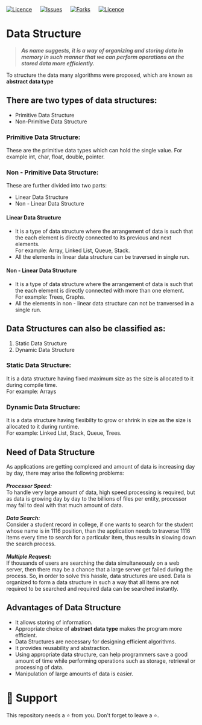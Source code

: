 [![Licence](https://img.shields.io/github/license/bishtanuj/dataStructure?style=for-the-badge)](./LICENSE) &emsp;
[![Issues](https://img.shields.io/github/issues/bishtanuj/dataStructure?style=for-the-badge)](./ISSUES) &emsp;
[![Forks](https://img.shields.io/github/forks/bishtanuj/dataStructure?style=for-the-badge)](./FORKS) &emsp;
[![Licence](https://img.shields.io/github/license/bishtanuj/dataStructure?style=for-the-badge)](./LICENSE)

# Data Structure

> ***As name suggests, it is a way of organizing and storing data in memory in such manner that we can perform operations on the stored data more efficiently.***

<p>To structure the data many algorithms were proposed, which are known as <strong>abstract data type</strong></p>

## There are two types of data structures:
<ul>
  <li>Primitive Data Structure</li>
  <li>Non-Primitive Data Structure</li>
</ul>

### Primitive Data Structure:
<p>These are the primitive data types which can hold the single value. For example int, char, float, double, pointer.</p>

### Non - Primitive Data Structure:
<p>These are further divided into two parts:</p>
<ul>
    <li>Linear Data Structure</li>
    <li>Non - Linear Data Structure</li>
</ul>

#### Linear Data Structure
<p>
  <ul>
    <li> 
      It is a type of data structure where the arrangement of data is such that the each element is directly connected to its previous and next elements.
      <br>
      For example: Array, Linked List, Queue, Stack.
    </li>
    <li>
      All the elements in linear data structure can be traversed in single run.
    </li>
  </ul>
</p>

#### Non - Linear Data Structure
<p>
  <ul>
    <li>
      It is a type of data structure where the arrangement of data is such that the each element is directly connected with more than one element.
      <br>
      For example: Trees, Graphs.
    </li>
    <li>
      All the elements in non - linear data structure can not be tranversed in a single run.
    </li>
  </ul>
</p>

## Data Structures can also be classified as:
<ol>
  <li>Static Data Structure</li>
  <li>Dynamic Data Structure</li>
</ol>

### Static Data Structure:
<p>
  It is a data structure having fixed maximum size as the size is allocated to it during compile time.
  <br>
  For example: Arrays
</p>

### Dynamic Data Structure:
<p>
  It is a data structure having flexibilty to grow or shrink in size as the size is allocated to it during runtime.
  <br>
  For example: Linked List, Stack, Queue, Trees.
</p>

## Need of Data Structure
As applications are getting complexed and amount of data is increasing day by day, there may arise the following problems:
<br>
<br>
**_Processor Speed:_**
<br>
To handle very large amount of data, high speed processing is required, but as data is growing day by day to the billions of files per entity, processor may fail to deal with that much amount of data.
<br>
<br>
***Data Search:***
<br>
Consider a student record in college, if one wants to search for the student whose name is in 1116 position, than the application needs to traverse 1116 items every time to search for a particular item, thus results in slowing down the search process.
<br>
<br>
***Multiple Request:***
<br>
If thousands of users are searching the data simultaneously on a web server, then there may be a chance that a large server get failed during the process. So, in order to solve this hassle, data structures are used. Data is organized to form a data structure in such a way that all items are not required to be searched and required data can be searched instantly.

## Advantages of Data Structure
* It allows storing of information.
* Appropriate choice of **abstract data type** makes the program more efficient.
* Data Structures are necessary for designing efficient algorithms.
* It provides reusability and abstraction.
* Using appropriate data structure, can help programmers save a good amount of time while performing operations such as storage, retrieval or processing of data.
* Manipulation of large amounts of data is easier.

# :pray: Support
This repository needs a :star: from you. Don't forget to leave a :star:.
